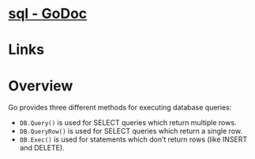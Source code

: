 # [sql - GoDoc](https://godoc.org/database/sql)

# Links

# Overview

Go provides three different methods for executing database queries:

* `DB.Query()` is used for SELECT queries which return multiple rows.
* `DB.QueryRow()` is used for SELECT queries which return a single row.
* `DB.Exec()` is used for statements which don’t return rows (like INSERT and DELETE).



